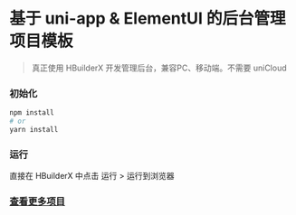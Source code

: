 # 基于 uni-app & ElementUI 的后台管理项目模板

> 真正使用 HBuilderX 开发管理后台，兼容PC、移动端。不需要 uniCloud

### 初始化

```bash
npm install
# or
yarn install
```

### 运行

直接在 HBuilderX 中点击 运行 > 运行到浏览器

### [查看更多项目](https://www.undsky.com)